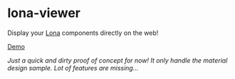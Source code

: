 # lona-viewer

Display your [Lona](https://github.com/airbnb/Lona) components directly on the web! 

[Demo](https://guillaumesalles.github.io/lona-viewer/)

*Just a quick and dirty proof of concept for now! It only handle the material design sample. Lot of features are missing...*

